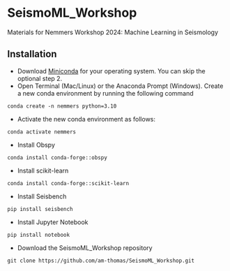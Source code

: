 # SeismoML_Workshop
Materials for Nemmers Workshop 2024: Machine Learning in Seismology

## Installation 
* Download [Miniconda](https://docs.anaconda.com/free/miniconda/miniconda-install/) for your operating system. You can skip the optional step 2.
* Open Terminal (Mac/Linux) or the Anaconda Prompt (Windows). Create a new conda environment by running the following command 
```
conda create -n nemmers python=3.10
```
* Activate the new conda environment as follows: 
```
conda activate nemmers
```
* Install Obspy 
```
conda install conda-forge::obspy
```
* Install scikit-learn  
```
conda install conda-forge::scikit-learn
```
* Install Seisbench 
```
pip install seisbench
```
* Install Jupyter Notebook
```
pip install notebook
```
* Download the SeismoML_Workshop repository
```
git clone https://github.com/am-thomas/SeismoML_Workshop.git
```
